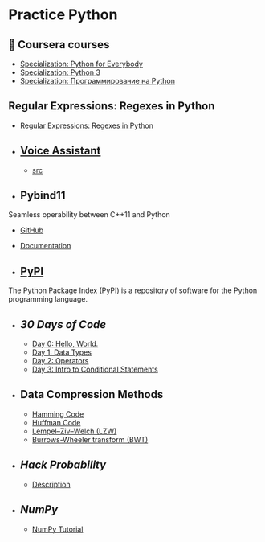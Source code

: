 # Practice Python

## 🔹 Coursera courses

- [Specialization: Python for Everybody](https://github.com/ElizaLo/Practice-Python/tree/master/Python%20for%20Everybody)
- [Specialization: Python 3](https://github.com/ElizaLo/Practice-Python/tree/master/Python%203%20Programming)
- [Specialization: Программирование на Python](https://github.com/ElizaLo/Practice-Python/tree/master/Programming%20on%20Python%20Course)

## Regular Expressions: Regexes in Python

   - [Regular Expressions: Regexes in Python](https://realpython.com/regex-python/)

- ## [Voice Assistant](https://github.com/ElizaLo/Practice-Python/tree/master/Voice%20Assistant)

  - [src](https://github.com/ElizaLo/Practice-Python/blob/master/Voice%20Assistant/src/main.py)

- ## Pybind11

 Seamless operability between C++11 and Python
 
   - [GitHub](https://github.com/pybind/pybind11)
   - [Documentation](https://pybind11.readthedocs.io/en/master/)
   
- ## [PyPI](https://pypi.org)

The Python Package Index (PyPI) is a repository of software for the Python programming language.

- ## *30 Days of Code*

  - [Day 0: Hello, World.](https://www.hackerrank.com/challenges/30-hello-world/problem)
  - [Day 1: Data Types](https://www.hackerrank.com/challenges/30-data-types/problem)
  - [Day 2: Operators](https://www.hackerrank.com/challenges/30-operators/problem)
  - [Day 3: Intro to Conditional Statements](https://www.hackerrank.com/challenges/30-conditional-statements/problem)
  
- ## Data Compression Methods
  -  [Hamming Code](https://github.com/ElizaLo/Practice-Python/blob/master/Data%20Compression%20Methods/Hamming%20Code/Hamming_code.ipynb)
  - [Huffman Code](https://github.com/ElizaLo/Practice-Python/blob/master/Data%20Compression%20Methods/Huffman%20Code/Huffman_code.ipynb)
  - [Lempel–Ziv–Welch (LZW)](https://github.com/ElizaLo/Practice-Python/blob/master/Data%20Compression%20Methods/Lempel–Ziv–Welch%20(LZW)%20algorithm/LZW.ipynb)
  - [Burrows-Wheeler transform (BWT)](https://github.com/ElizaLo/Practice-Python/blob/master/Data%20Compression%20Methods/Burrows–Wheeler%20transform/BWT.ipynb)

- ## *Hack Probability*
  - [Description](https://github.com/ElizaLo/Practice/blob/master/Hack%20Probability/Lab3.pdf)

- ## *NumPy*
  - [NumPy Tutorial](https://www.youtube.com/watch?v=8JfDAm9y_7s)
